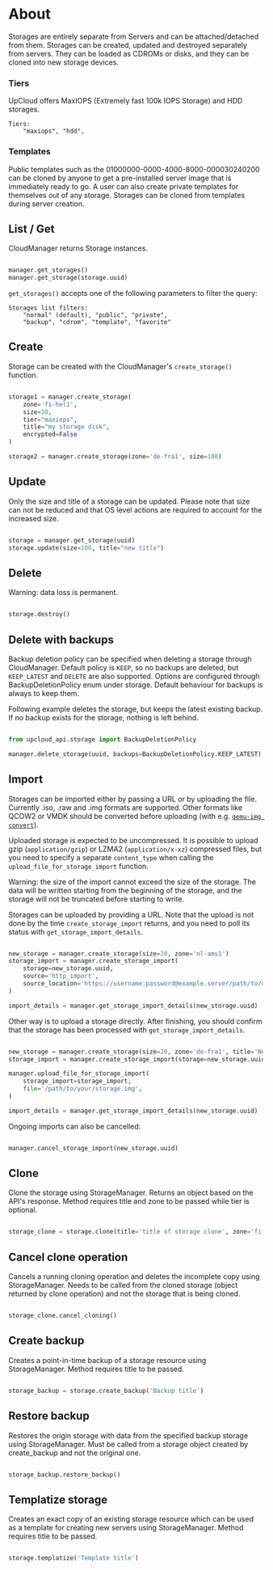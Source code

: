

# About

Storages are entirely separate from Servers and can be attached/detached from them.
Storages can be created, updated and destroyed separately from servers. They can be loaded as CDROMs or disks,
and they can be cloned into new storage devices.


### Tiers

UpCloud offers MaxIOPS (Extremely fast 100k IOPS Storage) and HDD storages.

```
Tiers:
	"maxiops", "hdd",
```

### Templates

Public templates such as the 01000000-0000-4000-8000-000030240200 can be cloned by anyone to get a pre-installed
server image that is immediately ready to go. A user can also create private templates for themselves out of
any storage. Storages can be cloned from templates during server creation.

## List / Get

CloudManager returns Storage instances.

```python

manager.get_storages()
manager.get_storage(storage.uuid)

```

`get_storages()` accepts one of the following parameters to filter the query:
```
Storages list filters:
	"normal" (default), "public", "private",
	"backup", "cdrom", "template", "favorite"
```

## Create

Storage can be created with the CloudManager's `create_storage()` function.


```python

storage1 = manager.create_storage(
    zone='fi-hel1',
    size=10,
    tier="maxiops",
    title="my storage disk",
    encrypted=False
)

storage2 = manager.create_storage(zone='de-fra1', size=100)

```


## Update

Only the size and title of a storage can be updated. Please note that size can not be reduced and that
OS level actions are required to account for the increased size.

```python

storage = manager.get_storage(uuid)
storage.update(size=100, title="new title")

```

## Delete

Warning: data loss is permanent.

```python

storage.destroy()

```

## Delete with backups

Backup deletion policy can be specified when deleting a storage through CloudManager. Default policy is
`KEEP`, so no backups are deleted, but `KEEP_LATEST` and `DELETE` are also supported. Options are configured
through BackupDeletionPolicy enum under storage. Default behaviour for backups is always to keep them.

Following example deletes the storage, but keeps the latest existing backup. If no backup exists for the storage,
nothing is left behind.

```python

from upcloud_api.storage import BackupDeletionPolicy

manager.delete_storage(uuid, backups=BackupDeletionPolicy.KEEP_LATEST)

```

## Import

Storages can be imported either by passing a URL or by uploading the file. Currently .iso, .raw and .img formats
are supported. Other formats like QCOW2 or VMDK should be converted before uploading
(with e.g. [`qemu-img convert`](https://linux.die.net/man/1/qemu-img)).

Uploaded storage is expected to be uncompressed. It is possible to upload gzip (`application/gzip`)
or LZMA2 (`application/x-xz`) compressed files, but you need to specify a separate `content_type`
when calling the `upload_file_for_storage_import` function.

Warning: the size of the import cannot exceed the size of the storage.
The data will be written starting from the beginning of the storage,
and the storage will not be truncated before starting to write.

Storages can be uploaded by providing a URL. Note that the upload is not
done by the time `create_storage_import` returns, and you need to poll its
status with `get_storage_import_details`.
```python

new_storage = manager.create_storage(size=20, zone='nl-ams1')
storage_import = manager.create_storage_import(
    storage=new_storage.uuid,
    source='http_import',
    source_location='https://username:password@example.server/path/to/data.raw',
)

import_details = manager.get_storage_import_details(new_storage.uuid)

```

Other way is to upload a storage directly. After finishing, you should confirm
that the storage has been processed with `get_storage_import_details`.
```python

new_storage = manager.create_storage(size=20, zone='de-fra1', title='New imported storage')
storage_import = manager.create_storage_import(storage=new_storage.uuid, source='direct_upload')

manager.upload_file_for_storage_import(
    storage_import=storage_import,
    file='/path/to/your/storage.img',
)

import_details = manager.get_storage_import_details(new_storage.uuid)

```

Ongoing imports can also be cancelled:
```python

manager.cancel_storage_import(new_storage.uuid)

```

## Clone

Clone the storage using StorageManager.
Returns an object based on the API's response.
Method requires title and zone to be passed while tier is optional.

```python

storage_clone = storage.clone(title='title of storage clone', zone='fi-hel1', tier=None)

```


## Cancel clone operation

Cancels a running cloning operation and deletes the incomplete copy using StorageManager.
Needs to be called from the cloned storage (object returned by clone operation)
and not the storage that is being cloned.

```python

storage_clone.cancel_cloning()

```


## Create backup

Creates a point-in-time backup of a storage resource using StorageManager.
Method requires title to be passed.

```python

storage_backup = storage.create_backup('Backup title')

```


## Restore backup

Restores the origin storage with data from the specified backup storage using StorageManager.
Must be called from a storage object created by create_backup and not the original one.

```python

storage_backup.restore_backup()

```


## Templatize storage

Creates an exact copy of an existing storage resource which can be used as a template
for creating new servers using StorageManager. Method requires title to be passed.

```python

storage.templatize('Template title')

```
